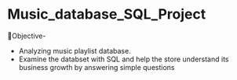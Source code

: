 # Music_database_SQL_Project
📍Objective-
 - Analyzing music playlist database.
- Examine the databset with SQL and help the store understand its business growth by answering simple questions 
